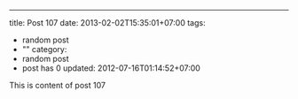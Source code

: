 ---
title: Post 107
date: 2013-02-02T15:35:01+07:00
tags:
  - random post
  - ""
category:
  - random post
  - post has 0
updated: 2012-07-16T01:14:52+07:00

This is content of post 107
